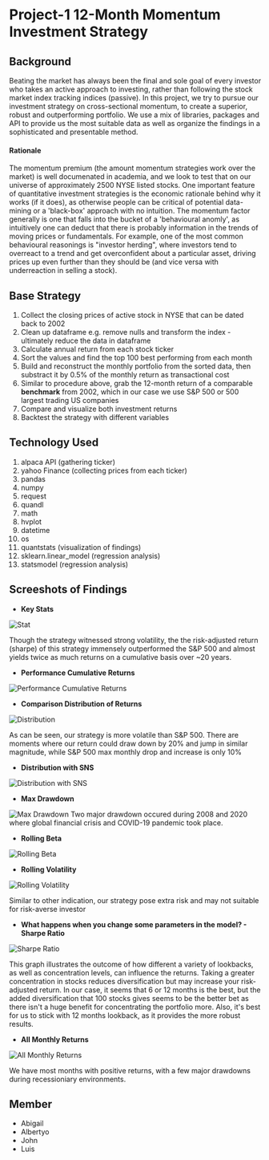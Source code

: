 # Project-1 12-Month Momentum Investment Strategy

## Background

Beating the market has always been the final and sole goal of every investor who takes an active approach to investing, rather than following the stock market index tracking indices (passive). In this project, we try to pursue our investment strategy on cross-sectional momentum, to create a superior, robust and outperforming portfolio. We use a mix of libraries, packages and API to provide us the most suitable data as well as organize the findings in a sophisticated and presentable method.    

#### Rationale
The momentum premium (the amount momentum strategies work over the market) is well documenated in academia, and we look to test that on our universe of approximately 2500 NYSE listed stocks. One important feature of quantitative investment strategies is the economic rationale behind why it works (if it does), as otherwise people can be critical of potential data-mining or a 'black-box' approach with no intuition. The momentum factor generally is one that falls into the bucket of a 'behavioural anomly', as intuitively one can deduct that there is probably information in the trends of moving prices or fundamentals. For example, one of the most common behavioural reasonings is "investor herding", where investors tend to overreact to a trend and get overconfident about a particular asset, driving prices up even further than they should be (and vice versa with underreaction in selling a stock). 


## Base Strategy 

1. Collect the closing prices of active stock in NYSE that can be dated back to 2002
2. Clean up dataframe e.g. remove nulls and transform the index - ultimately reduce the data in dataframe
3. Calculate annual return from each stock ticker
4. Sort the values and find the top 100 best performing from each month 
5. Build and reconstruct the monthly portfolio from the sorted data, then substract it by 0.5% of the monthly return as transactional cost 
6. Similar to procedure above, grab the 12-month return of a comparable **benchmark** from 2002, which in our case we use S&P 500 or 500 largest trading US companies
7. Compare and visualize both investment returns
8. Backtest the strategy with different variables


## Technology Used
1. alpaca API (gathering ticker)
2. yahoo Finance (collecting prices from each ticker)
3. pandas
4. numpy
5. request
6. quandl 
7. math
8. hvplot
9. datetime
10. os
11. quantstats (visualization of findings)
12. sklearn.linear_model (regression analysis)
13. statsmodel (regression analysis)

## Screeshots of Findings

-  **Key Stats**

![Stat](Stats.png)

Though the strategy witnessed strong volatility, the the risk-adjusted return (sharpe) of this strategy immensely outperformed the S&P 500 and almost yields twice as much returns on a cumulative basis over ~20 years.

- **Performance Cumulative Returns**

![Performance Cumulative Returns](Performance_Cumulative_Returns.png)


- **Comparison Distribution of Returns** 

![Distribution](Distribution%20.png)

As can be seen, our strategy is more volatile than S&P 500. There are moments where our return could draw down by 20% and jump in similar magnitude, while S&P 500 max monthly drop and increase is only  10%

- **Distribution with SNS**

![Distribution with SNS](Distribution_with_SNS.png)

- **Max Drawdown** 

![Max Drawdown](Max_Drawdown.png)
Two major drawdown occured during 2008 and 2020 where global financial crisis and COVID-19 pandemic took place.

- **Rolling Beta**

![Rolling Beta](Rolling_beta.png)

- **Rolling Volatility**

![Rolling Volatility](Rolling_Volatility.png)

Similar to other indication, our strategy pose extra risk and may not suitable for risk-averse investor

- **What happens when you change some parameters in the model? - Sharpe Ratio**

![Sharpe Ratio](Sharpe_Ratio.png)

This graph illustrates the outcome of how different a variety of lookbacks, as well as concentration levels, can influence the returns. Taking a greater concentration in stocks reduces diversification but may increase your risk-adjusted return. In our case, it seems that 6 or 12 months is the best, but the added diversification that 100 stocks gives seems to be the better bet as there isn't a huge benefit for concentrating the portfolio more. Also, it's best for us to stick with 12 months lookback, as it provides the more robust results.


- **All Monthly Returns**

![All Monthly Returns](All_Monthly_Returns.png)

We have most months with positive returns, with a few major drawdowns during recessioniary environments.

## Member
- Abigail
- Albertyo
- John
- Luis

